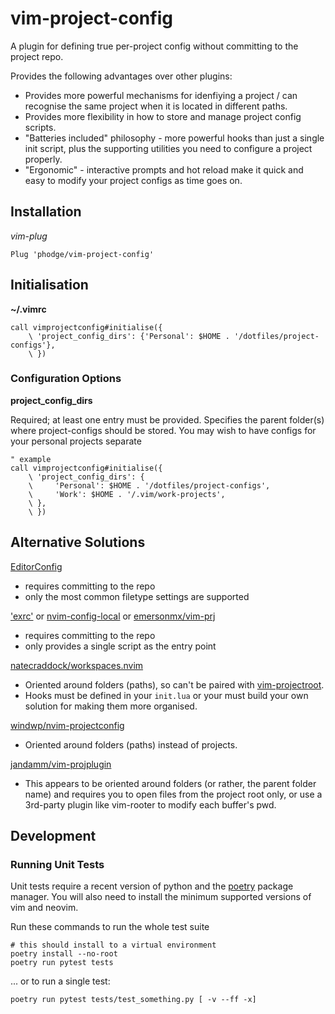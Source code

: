 # vim-project-config

A plugin for defining true per-project config without committing to the project repo.

Provides the following advantages over other plugins:

* Provides more powerful mechanisms for idenfiying a project / can recognise the same project when
  it is located in different paths.
* Provides more flexibility in how to store and manage project config scripts.
* "Batteries included" philosophy - more powerful hooks than just a single init script, plus the
  supporting utilities you need to configure a project properly.
* "Ergonomic" - interactive prompts and hot reload make it quick and easy to modify your project
  configs as time goes on.


## Installation

*vim-plug*

    Plug 'phodge/vim-project-config'


## Initialisation

**~/.vimrc**

    call vimprojectconfig#initialise({
        \ 'project_config_dirs': {'Personal': $HOME . '/dotfiles/project-configs'},
        \ })


### Configuration Options

**project_config_dirs**

Required; at least one entry must be provided. Specifies the parent folder(s) where
project-configs should be stored. You may wish to have configs for your personal projects separate

    " example
    call vimprojectconfig#initialise({
        \ 'project_config_dirs': {
        \     'Personal': $HOME . '/dotfiles/project-configs',
        \     'Work': $HOME . '/.vim/work-projects',
        \ },
        \ })


## Alternative Solutions

[EditorConfig](https://editorconfig.org/)

* requires committing to the repo
* only the most common filetype settings are supported

['exrc'](https://neovim.io/doc/user/options.html#'exrc') or [nvim-config-local](https://github.com/klen/nvim-config-local) or [emersonmx/vim-prj](https://github.com/emersonmx/vim-prj)

* requires committing to the repo
* only provides a single script as the entry point


[natecraddock/workspaces.nvim](https://github.com/natecraddock/workspaces.nvim)

* Oriented around folders (paths), so can't be paired with [vim-projectroot](https://github.com/dbakker/vim-projectroot).
* Hooks must be defined in your `init.lua` or your must build your own solution for making them
  more organised.


[windwp/nvim-projectconfig](https://github.com/windwp/nvim-projectconfig)

* Oriented around folders (paths) instead of projects.


[jandamm/vim-projplugin](https://github.com/jandamm/vim-projplugin)

* This appears to be oriented around folders (or rather, the parent folder name) and requires you
  to open files from the project root only, or use a 3rd-party plugin like vim-rooter to modify each
  buffer's pwd.


## Development

### Running Unit Tests

Unit tests require a recent version of python and the
[poetry](https://python-poetry.org/) package manager. You will also need to
install the minimum supported versions of vim and neovim.

Run these commands to run the whole test suite

    # this should install to a virtual environment
    poetry install --no-root
    poetry run pytest tests

... or to run a single test:

    poetry run pytest tests/test_something.py [ -v --ff -x]
